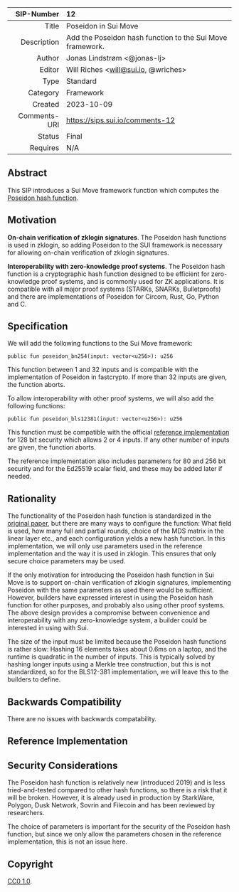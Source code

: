 | SIP-Number          | 12                                                        |
| ------------------: | :-------------------------------------------------------- |
| Title               | Poseidon in Sui Move                                      |
| Description         | Add the Poseidon hash function to the Sui Move framework. |
| Author              | Jonas Lindstrøm \<@jonas-lj\>                               |
| Editor              | Will Riches \<will@sui.io, @wriches\>                       |
| Type                | Standard                                                  |
| Category            | Framework                                                 |
| Created             | 2023-10-09                                                |
| Comments-URI        | https://sips.sui.io/comments-12                           |
| Status              | Final                                                     |
| Requires            | N/A                                                       |

## Abstract

This SIP introduces a Sui Move framework function which computes the [Poseidon hash function](https://www.poseidon-hash.info/). 


## Motivation

**On-chain verification of zklogin signatures**. The Poseidon hash functions is used in zklogin, so adding Poseidon to the SUI framework is necessary for allowing on-chain verification of zklogin signatures.

**Interoperability with zero-knowledge proof systems**. The Poseidon hash function is a cryptographic hash function designed to be efficient for zero-knowledge proof systems, and is commonly used for ZK applications. It is compatible with all major proof systems (STARKs, SNARKs, Bulletproofs) and there are implementations of 
Poseidon for Circom, Rust, Go, Python and C.

## Specification

We will add the following functions to the Sui Move framework:
```
public fun poseidon_bn254(input: vector<u256>): u256
```
This function between 1 and 32 inputs and is compatible with the implementation of Poseidon in fastcrypto. If more than 
32 inputs are given, the function aborts.

To allow interoperability with other proof systems, we will also add the following functions:
```
public fun poseidon_bls12381(input: vector<u256>): u256
```
This function must be compatible with the official [reference implementation](https://extgit.iaik.tugraz.at/krypto/hadeshash)
for 128 bit security which allows 2 or 4 inputs. If any other number of inputs are given, the function aborts.

The reference implementation also includes parameters for 80 and 256 bit security and for the Ed25519 scalar field, and
these may be added later if needed.

## Rationality

The functionality of the Poseidon hash function is standardized in the [original paper](https://eprint.iacr.org/2019/458.pdf), 
but there are many ways to configure the function: What field is used, how many full and partial rounds, choice of the 
MDS matrix in the linear layer etc., and each configuration yields a new hash function. In this implementation, we will
only use parameters used in the reference implementation and the way it is used in zklogin. This ensures that only
secure choice parameters may be used.

If the only motivation for introducing the Poseidon hash function in Sui Move is to support on-chain verification of
zklogin signatures, implementing Poseidon with the same parameters as used there would be sufficient. However, builders
have expressed interest in using the Poseidon hash function for other purposes, and probably also using other proof 
systems. The above design provides a compromise between convenience and interoperability with any zero-knowledge system, 
a builder could be interested in using with Sui.

The size of the input must be limited because the Poseidon hash functions is rather slow: Hashing 16
elements takes about 0.6ms on a laptop, and the runtime is quadratic in the number of inputs. This is
typically solved by hashing longer inputs using a Merkle tree construction, but this is not standardized, so for the 
BLS12-381 implementation, we will leave this to the builders to define.

## Backwards Compatibility

There are no issues with backwards compatability.

## Reference Implementation


## Security Considerations

The Poseidon hash function is relatively new (introduced 2019) and is less tried-and-tested compared to other hash
functions, so there is a risk that it will be broken. However, it is already used in production by StarkWare, Polygon, 
Dusk Network, Sovrin and Filecoin and has been reviewed by researchers. 

The choice of parameters is important for the security of the Poseidon hash function, but since we only allow the parameters
chosen in the reference implementation, this is not an issue here.

## Copyright

[CC0 1.0](../LICENSE.md).
